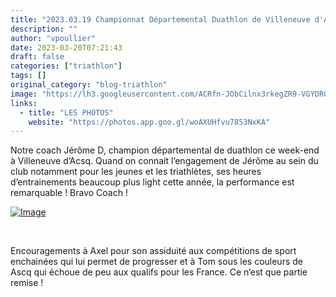 ```yaml
---
title: "2023.03.19 Championnat Départemental Duathlon de Villeneuve d'Ascq"
description: ""
author: "vpoullier"
date: 2023-03-20T07:21:43
draft: false
categories: ["triathlon"]
tags: []
original_category: "blog-triathlon"
image: "https://lh3.googleusercontent.com/ACRfn-JObCilnx3rkegZR9-VGYDRGZKUBuM2ZvtzkNRulN6eDkiWiV5TmJCeRhl6koeRdmkU7_ee_ZyvaIlqu65HjAP5Ou8NO3wSCbNhO_D85gtEZGcDWDJ2BFgb-WZjQwmVNorZZcAp0NM399lD7yQ4q2Ok4AaH4c1NOB1hGaI831U7Akf-vlsLGHxz_4XQTIxqyKPosmxGxbDSFYClUccBSu6ol3VdS7sxp5wenMhOktMyH7pCtHojycMgsSSrzNNads9n_1c0pDKRdgpuFm3JtBmq2bHj8K8blUi-psl7WQrAgHG6j9QQ96SCLwWnwPmBFmidPhe4jXC4KxvM7oq-2plOx2lNOoibgPW-PtAV7faW9ITmLsET_y0Kal7WGeDnKrUeQ1rkznyxAF-HB9bdBAPC1oV95fX1f5O5grI5Olig0aYXkEY78fALjv3_f2t_sh26YvuPaVJW0e1oP50tCl2alLV5imkhMozS9dtDrK97PkX2kRHwyulFyf_Z1fCyP9P0121RGV9Rl5G5dX_g_RCXpnVCbYL6pMf016gU-bHqlDhK_yOLgBS3L7pBbfjRMa1i7_X7T2fEKq5WOZuoKYDKDXK2Tkp1jPwerUXcVOPQJk1kT29hXWqGgWZZVd_p8KT8xh8TYxOogvhnQkThCQSEzG3hzz8WDRq7RvppTSgu1ME0yUPa03015j8XnZU-03vdyZQYH84kxJ3qnzFis5RCXciDyMwuXt4DbVtcJLxalDCCZTumZmp0VPevSULipG712FdOfgIIi7o-_t6B0_O0bF8qwGOebIzqUiVGw9FLc-Ak4EqzUX3aJECHNREjwblb-5rVmy0_H-dkWK5BB344QyBBvrKioJ35JWBPWppCD3EPKotLRF__DWMXLPHLTBg4_txREOnZbo12d4zyohKj4YPPf6hhQc7QldFT76NTOD-klyyXoiO8V-gEkFO-rTjndVhhIoKZabw9tQ=w459-h343-no?authuser=0"
links:
  - title: "LES PHOTOS"
    website: "https://photos.app.goo.gl/woAXUHfvu7853NxKA"
---
```


Notre coach Jérôme D, champion départemental de duathlon ce week-end à Villeneuve d’Acsq. Quand on connait l’engagement de Jérôme au sein du club notamment pour les jeunes et les triathlètes, ses heures d’entrainements beaucoup plus light cette année, la performance est remarquable&nbsp;! Bravo Coach&nbsp;!

[![Image](https://lh3.googleusercontent.com/pw/AMWts8BBu1VBgi1gJICUUf4q94wZz0OQZqoygP-rFzW1AgYEdsY-RIpZASCh9BZEhw9tR1j2Ec_yUyhmXWvDNshdHaqe9omCUkT5glnw90AIIpLk_p9bAAoZ2ut-YhbehDFf-2yCgCUSGXtnTr-trYuYSWl_5g=w1350-h1013-s-no?authuser=0)](https://lh3.googleusercontent.com/pw/AMWts8BBu1VBgi1gJICUUf4q94wZz0OQZqoygP-rFzW1AgYEdsY-RIpZASCh9BZEhw9tR1j2Ec_yUyhmXWvDNshdHaqe9omCUkT5glnw90AIIpLk_p9bAAoZ2ut-YhbehDFf-2yCgCUSGXtnTr-trYuYSWl_5g=w1350-h1013-s-no?authuser=0)

&nbsp;

Encouragements à Axel pour son assiduité aux compétitions de sport enchainées qui lui permet de progresser et à Tom sous les couleurs de Ascq qui échoue de peu aux qualifs pour les France. Ce n’est que partie remise&nbsp;!